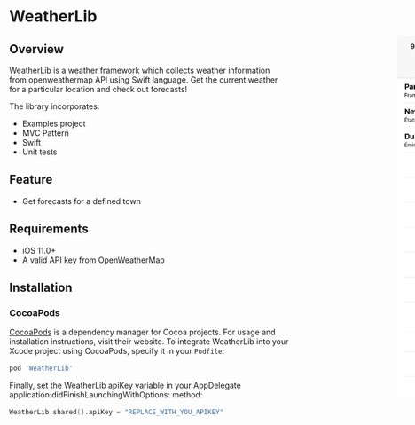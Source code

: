 # WeatherLib

<div style="width: 1000px; height 600px;"><img src="weatherLib.png" width="30%" height="30%" align="right"></div>

## Overview

WeatherLib is a weather framework which collects weather information from openweathermap API using Swift language.
Get the current weather for a particular location and check out forecasts!

The library incorporates:

- Examples project
- MVC Pattern
- Swift
- Unit tests

## Feature

- Get forecasts for a defined town

## Requirements

- iOS 11.0+
- A valid API key from OpenWeatherMap

## Installation

### CocoaPods

[CocoaPods](https://cocoapods.org) is a dependency manager for Cocoa projects. For usage and installation instructions, visit their website. To integrate WeatherLib into your Xcode project using CocoaPods, specify it in your `Podfile`:

```ruby
pod 'WeatherLib'
```
Finally, set the WeatherLib apiKey variable in your AppDelegate application:didFinishLaunchingWithOptions: method:

```swift
WeatherLib.shared().apiKey = "REPLACE_WITH_YOU_APIKEY"
```

